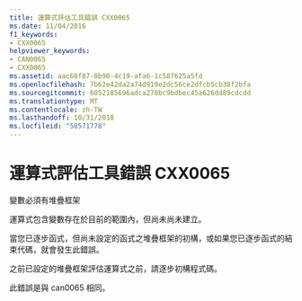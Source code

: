 ```yaml
---
title: 運算式評估工具錯誤 CXX0065
ms.date: 11/04/2016
f1_keywords:
- CXX0065
helpviewer_keywords:
- CAN0065
- CXX0065
ms.assetid: aac68f87-0b90-4c19-afa6-1c587625a5fd
ms.openlocfilehash: 7b62e42da2a74d910e2dc56ce2dfcb5cb38f2bfa
ms.sourcegitcommit: 6052185696adca270bc9bdbec45a626dd89cdcdd
ms.translationtype: MT
ms.contentlocale: zh-TW
ms.lasthandoff: 10/31/2018
ms.locfileid: "50571778"
---
```

# <a name="expression-evaluator-error-cxx0065"></a>運算式評估工具錯誤 CXX0065

變數必須有堆疊框架

運算式包含變數存在於目前的範圍內，但尚未尚未建立。

當您已逐步函式，但尚未設定的函式之堆疊框架的初構，或如果您已逐步函式的結束代碼，就會發生此錯誤。

之前已設定的堆疊框架評估運算式之前，請逐步初構程式碼。

此錯誤是與 can0065 相同。